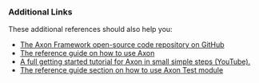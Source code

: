 ### Additional Links
These additional references should also help you:

* [The Axon Framework open-source code repository on GitHub](https://github.com/AxonFramework)
* [The reference guide on how to use Axon](https://docs.axoniq.io/reference-guide/)
* [A full getting started tutorial for Axon in small simple steps (YouTube).](https://www.youtube.com/watch?v=tqn9p8Duy54&list=PL4O1nDpoa5KQkkApGXjKi3rzUW3II5pjm)
* [The reference guide section on how to use Axon Test module](https://docs.axoniq.io/reference-guide/axon-framework/testing)